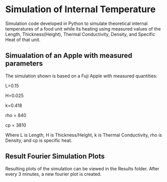 # Simulation of Internal Temperature

Simulation code developed in Python to simulate theoretical internal temperatures of a food unit while its heating using measured values of  the Length, Thickness(Height), Thermal Conductivity, Density, and Specific Heat of that unit. 

## Simualation of an Apple with measured parameters
The simulation shown is based on a Fuji Apple with measured quantities:

L=0.15

H=0.025

k=0.418

rho = 840

cp = 3810


Where L is Length, H is Thickness/Height, k is Thermal Conductivity, rho is Density, and cp is specific heat.

## Result Fourier Simulation Plots

Resulting plots of the simulation can be viewed in the Results folder. After every 3 minutes, a new fourier plot is created.
